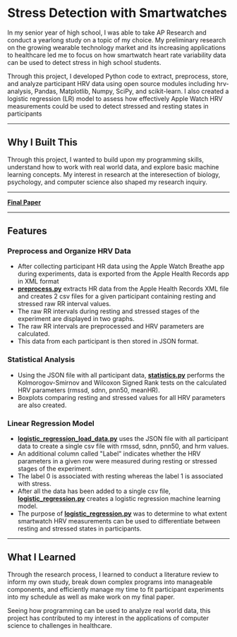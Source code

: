 # Stress Detection with Smartwatches

In my senior year of high school, I was able to take AP Research and conduct a yearlong study on a topic of my choice.  My preliminary research on the growing wearable technology market and its increasing applications to healthcare led me to focus on how smartwatch heart rate variability data can be used to detect stress in high school students.  

Through this project, I developed Python code to extract, preprocess, store, and analyze participant HRV data using open source modules including hrv-analysis, Pandas, Matplotlib, Numpy, SciPy, and scikit-learn.  I also created a logistic regression (LR) model to assess how effectively Apple Watch HRV measurements could be used to detect stressed and resting states in participants

---

## Why I Built This

Through this project, I wanted to build upon my programming skills, understand how to work with real world data, and explore basic machine learning concepts.  My interest in research at the interesection of biology, psychology, and computer science also shaped my research inquiry.

---

[**Final Paper**](https://drive.google.com/file/d/1dc5VqZodXUlEKjaarF4qZAdfQVxDm_KZ/view)

---

## Features

### Preprocess and Organize HRV Data

- After collecting participant HR data using the Apple Watch Breathe app during experiments, data is exported from the Apple Health Records app in XML format
- [**preprocess.py**](preprocessing.py) extracts HR data from the Apple Health Records XML file and creates 2 csv files for a given participant containing resting and stressed raw RR interval values.  
- The raw RR intervals during resting and stressed stages of the experiment are displayed in two graphs.  
- The raw RR intervals are preprocessed and HRV parameters are calculated.  
- This data from each participant is then stored in JSON format.      

### Statistical Analysis

- Using the JSON file with all participant data, [**statistics.py**](statistics.py) performs the Kolmorogov-Smirnov and Wilcoxon Signed Rank tests on the calculated HRV parameters (rmssd, sdnn, pnn50, meanHR).
- Boxplots comparing resting and stressed values for all HRV parameters are also created.

### Linear Regression Model

- [**logistic_regression_load_data.py**](logistic_regression_load_data.py) uses the JSON file with all participant data to create a single csv file with rmssd, sdnn, pnn50, and hrm values.
- An additional column called "Label" indicates whether the HRV parameters in a given row were measured during resting or stressed stages of the experiment.
- The label 0 is associated with resting whereas the label 1 is associated with stress.
- After all the data has been added to a single csv file, [**logistic_regression.py**](logistic_regression.py) creates a logistic regression machine learning model.
- The purpose of [**logistic_regression.py**](logistic_regression.py) was to determine to what extent smartwatch HRV measurements can be used to differentiate between resting and stressed states in participants.

---

## What I Learned

Through the research process, I learned to conduct a literature review to inform my own study, break down complex programs into manageable components, and efficiently manage my time to fit participant experiments into my schedule as well as make work on my final paper.

Seeing how programming can be used to analyze real world data, this project has contributed to my interest in the applications of computer science to challenges in healthcare.  
